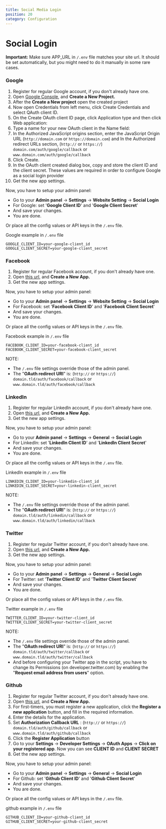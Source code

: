 ```yaml
---
title: Social Media Login
position: 20
category: Configuration
---
```


# Social Login

**Important:** Make sure APP_URL in `/.env` file matches your site url. It should be set automatically, but you might need to do it manually in some rare cases.

### Google

1.  Register for regular Google account, if you don't already have one.
2.  Open [Google Console](https://console.developers.google.com/), and **Create a New Project.**
3.  After the **Create a New project** open the created project
4.  Now open Credentials from left menu, click Create Credentials and select QAuth client ID.
5.  On the Create OAuth client ID page, click Application type and then click Web application:
6.  Type a name for your new OAuth client in the Name field:
7.  In the Authorized JavaScript origins section, enter the JavaScript Origin URL (`http://domain.com` or `https://domain.com`) and In the Authorized redirect URLs section, (`http://` or `https://`) `domain.com/auth/google/callback` or `www.domain.com/auth/google/callback`
8.  Click Create.
9.  In the OAuth client created dialog box, copy and store the client ID and the client secret. These values are required in order to configure Google as a social login provider
10. Get the new app settings.

Now, you have to setup your admin panel:

- Go to your **Admin panel** -> **Settings** -> **Website Setting** -> **Social Login**
- For Google: set '**Google Client ID**' and '**Google Client Secret**'
- And save your changes.
- You are done.

Or place all the config values or API keys in the `/.env` file.

Google example in `/.env` file

```
GOOGLE_CLIENT_ID=your-google-client_id
GOOGLE_CLIENT_SECRET=your-google-client_secret
```

### Facebook

1.  Register for regular Facebook account, if you don't already have one.
2.  Open [this url](https://developers.facebook.com/), and **Create a New App.**
3.  Get the new app settings.

Now, you have to setup your admin panel:

- Go to your **Admin panel** -> **Settings** -> **Website Setting** -> **Social Login**
- For Facebook: set '**Facebook Client ID**' and '**Facebook Client Secret**'
- And save your changes.
- You are done.

Or place all the config values or API keys in the `/.env` file.

Facebook example in `/.env` file

```
FACEBOOK_CLIENT_ID=your-facebook-client_id
FACEBOOK_CLIENT_SECRET=your-facebook-client_secret
```

NOTE:

- The `/.env` file settings override those of the admin panel.
- The "**OAuth redirect URI**" is: (`http://` or `https://`) `domain.tld/auth/facebook/callback` or `www.domain.tld/auth/facebook/callback`

### LinkedIn

1.  Register for regular LinkedIn account, if you don't already have one.
2.  Open [this url](https://www.linkedin.com/developer/apps), and **Create a New App.**
3.  Get the new app settings.

Now, you have to setup your admin panel:

- Go to your **Admin panel** -> **Settings** -> **General** -> **Social Login**
- For LinkedIn: set '**LinkedIn Client ID**' and '**LinkedIn Client Secret**'
- And save your changes.
- You are done.

Or place all the config values or API keys in the `/.env` file.

LinkedIn example in `/.env` file

```
LINKEDIN_CLIENT_ID=your-linkedin-client_id
LINKEDIN_CLIENT_SECRET=your-linkedin-client_secret
```

NOTE:

- The `/.env` file settings override those of the admin panel.
- The "**OAuth redirect URI**" is: (`http://` or `https://`) `domain.tld/auth/linkedin/callback` or `www.domain.tld/auth/linkedin/callback`

### Twitter

1.  Register for regular Twitter account, if you don't already have one.
2.  Open [this url](https://apps.twitter.com/), and **Create a New App.**
3.  Get the new app settings.

Now, you have to setup your admin panel:

- Go to your **Admin panel** -> **Settings** -> **General** -> **Social Login**
- For Twitter: set '**Twitter Client ID**' and '**Twitter Client Secret**'
- And save your changes.
- You are done.

Or place all the config values or API keys in the `/.env` file.

Twitter example in `/.env` file

```
TWITTER_CLIENT_ID=your-twitter-client_id
TWITTER_CLIENT_SECRET=your-twitter-client_secret
```

NOTE:

- The `/.env` file settings override those of the admin panel.
- The "**OAuth redirect URI**" is: (`http://` or `https://`) `domain.tld/auth/twitter/callback` or `www.domain.tld/auth/twitter/callback`
- And before configuring your Twitter app in the script, you have to change its Permissions (on developer.twitter.com) by enabling the "**Request email address from users**" option.

### Github

1.  Register for regular Twitter account, if you don't already have one.
2.  Open [this url](https://github.com/settings/applications/new), and **Create a New App.**
3.  For first-timers, you must register a new application, click the **Register a new application** button, and fill in the required information.
4.  Enter the details for the application.
5.  Set **Authorization Callback URL** : (`http://` or `https://`) `domain.tld/auth/github/callback` or `www.domain.tld/auth/github/callback`
6.  Click the **Register Application** button
7.  Go to your **Settings** -> **Developer Settings** -> **OAuth Apps** -> **Click on your registered app**. Now you can see **CLIENT ID** and **CLIENT SECRET**
8.  Get the new app settings.

Now, you have to setup your admin panel:

- Go to your **Admin panel** -> **Settings** -> **General** -> **Social Login**
- For Github: set '**Github Client ID**' and '**Github Client Secret**'
- And save your changes.
- You are done.

Or place all the config values or API keys in the `/.env` file.

github example in `/.env` file

```
GITHUB_CLIENT_ID=your-github-client_id
GITHUB_CLIENT_SECRET=your-github-client_secret
```
